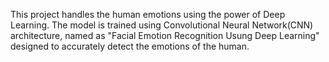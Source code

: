 This project handles the human emotions using the power of Deep Learning. The model is trained using Convolutional Neural Network(CNN) architecture, named as "Facial Emotion Recognition 
Usung Deep Learning" designed to accurately detect the emotions of the human.
